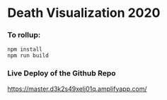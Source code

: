 # Death Visualization 2020



### To rollup:
    npm install
    npm run build
    
### Live Deploy of the Github Repo

https://master.d3k2s49xelj01q.amplifyapp.com/

